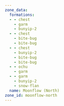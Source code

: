 ```yaml
---
zone_data:
  formations:
  - - chest
    - garm
    - bunyip-2
  - - chest
    - bite-bug
    - bite-bug
  - - chest
    - bunyip-2
    - bite-bug
    - bite-bug
  - - ochu
    - garm
  - - garm
    - bunyip-2
    - snow-flan
  name: Moonflow (North)
zone_id: moonflow-north
---
```

